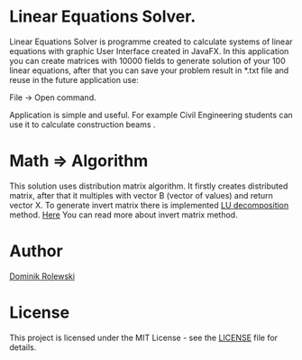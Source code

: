 # Linear Equations Solver.
Linear Equations Solver is programme created to calculate systems of linear equations with graphic User Interface created in JavaFX. 
In this application you can create matrices with 10000 fields to generate solution of your 100 linear equations, after that you can save your problem result in *.txt file and reuse in the future application use:

File -> Open command.

Application is simple and useful. For example Civil Engineering students can use it to calculate construction beams .

# Math => Algorithm
This solution uses distribution matrix algorithm. It firstly creates distributed matrix, after that it multiples with vector B (vector of values) and return vector X. 
To generate invert matrix there is implemented [LU decomposition](https://en.wikipedia.org/wiki/LU_decomposition) method.
[Here](https://courses.lumenlearning.com/ivytech-collegealgebra/chapter/solving-a-system-of-linear-equations-using-the-inverse-of-a-matrix/) You can read more about invert matrix method.

# Author
[Dominik Rolewski](http://github.com/drolewski)

# License
This project is licensed under the MIT License - see the [LICENSE](LICENSE) file for details.